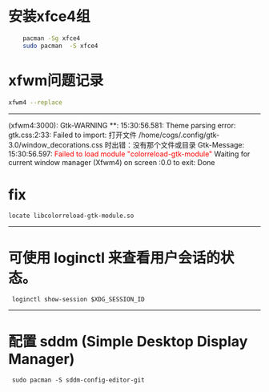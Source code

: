 # 安装xfce4组

```zsh
    pacman -Sg xfce4
    sudo pacman  -S xfce4
```

# xfwm问题记录

```bash
xfwm4 --replace
```
---
(xfwm4:3000): Gtk-WARNING **: 15:30:56.581: Theme parsing error: gtk.css:2:33: Failed to import: 打开文件 /home/cogs/.config/gtk-3.0/window_decorations.css 时出错：没有那个文件或目录
Gtk-Message: 15:30:56.597: <font color='red'>Failed to load module "colorreload-gtk-module"</font>
Waiting for current window manager (Xfwm4) on screen :0.0 to exit: Done

# fix

```
locate libcolorreload-gtk-module.so
```

---

# 可使用 loginctl 来查看用户会话的状态。

```
 loginctl show-session $XDG_SESSION_ID
```

---

# 配置 sddm (Simple Desktop Display Manager)

```
 sudo pacman -S sddm-config-editor-git
 ```